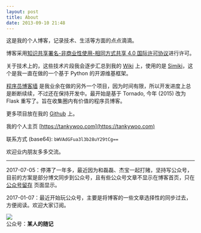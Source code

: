 ```yaml
---
layout: post
title: About
date: 2013-09-10 21:48
---
```


这是我的个人博客，记录技术、生活等方面的点点滴滴。

<a rel="license" href="http://creativecommons.org/licenses/by-nc-sa/4.0/"></a>博客采用<a rel="license" href="http://creativecommons.org/licenses/by-nc-sa/4.0/">知识共享署名-非商业性使用-相同方式共享 4.0 国际许可协议</a>进行许可。

关于技术上的，这些技术片段我会逐步汇总到我的 [Wiki](http://wiki.tankywoo.com) 上，使用的是 [Simiki](http://simiki.org/)，这个是我一直在做的一个基于 Python 的开源维基框架。

[程序员博客墙](http://blogwall.us/) 是我业余在做的另外一个项目，因为时间有限，所以开发进度上总是断断续续，不过还在保持开发中。最开始是基于 Tornado, 今年 (2015) 改为 Flask 重写了。旨在收集圈内有价值的程序员博客。

更多项目放在我的 [Github](https://github.com/tankywoo) 上。

我的个人主页 [https://tankywoo.com](https://tankywoo.com)

联系方式 (base64): `bWVAdGFua3l3b28uY29tCg==`

欢迎业内朋友多多交流。

---

2017-07-05：停滞了一年多，最近因为和磊磊、杰宝一起打赌，坚持写公众号，目前的方案是部分博文同步到公众号，且有些公众号文章不显示在博客首页，只在 [公众号留存](./gzh.html) 页面显示。

2017-01-07：最近开始玩公众号，主要是将博客的一些文章选择性的同步过去，方便阅读。欢迎大家订阅。

<div class="gzh">
  <img src="https://tankywoo-wb.b0.upaiyun.com/qrcode_for_gh.jpg" /><br />
  公众号：<b>某人的随记</b>
</div>
